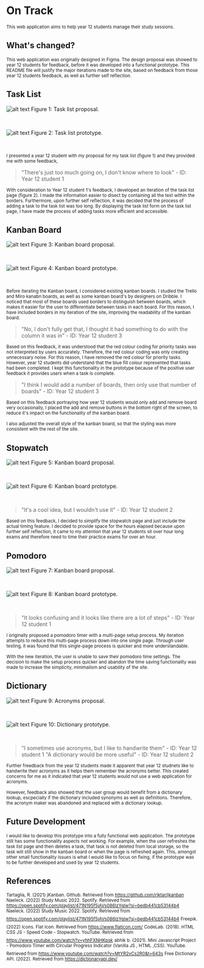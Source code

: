 # On Track 

<sub> This web application aims to help year 12 students manage their study sessions. </sub>

## What's changed?
<sub> This web application was originally designed in Figma. The design proposal was showed to year 12 students for feedback, before it was developed into a functional prototype. This README file will justify the major iterations made to the site, based on feedback from those year 12 students feedback, as well as further self reflection.</sub>

## Task List

![alt text](images/taskList.png) Figure 1: Task list proposal.

<br>

![alt text](images/taskListSite.png) Figure 2: Task list prototype.

<br>

<sub> I presented a year 12 student with my proposal for my task list (figure 1) and they provided me with some feedback,</sub>

> "There's just too much going on, I don't know where to look" - ID: Year 12 student 1

<sub> With consideration to Year 12 student 1's feedback, I developed an iteration of the task list page (figure 2). I made the information easier to disect by containing all the text within the borders. Furthermore, upon further self reflection, it was decided that the process of adding a task to the task list was too long. By displaying the task list form on the task list page, I have made the process of adding tasks more efficient and accessible.</sub>

## Kanban Board

![alt text](images/kanban.png) Figure 3: Kanban board proposal.

<br>

![alt text](images/kanbanSite.png) Figure 4: Kanban board prototype.

<br>

<sub> Before iterating the Kanban board, I considered existing kanban boards. I studied the Trello and Miro kanabn boards, as well as some kanban board's by designers on Dribble. I noticed that most of these boards used borders to distinguish between boards, which makes it easier for the user to differentiate between tasks in each board. For this reason, I have included borders in my iteration of the site, improving the readability of the kanban board. </sub>

> "No, I don't fully get that, I thought it had something to do with the column it was in" - ID: Year 12 student 3

<sub> Based on this feedback, it was understood that the red colour coding for priority tasks was not interpreted by users accurately. Therefore, the red colour coding was only creating unnecessary noise. For this reason, I have removed the red colour for priority tasks. However, year 12 students did understand that the blue fill colour represented that tasks had been completed. I kept this functionality in the prototype because of the positive user feedback it provides users when a task is complete.</sub>

> "I think I would add a number of boards, then only use that number of boards" - ID: Year 12 student 3

<sub> Based on this feedback portraying how year 12 students would only add and remove board very occasionally, I placed the add and remove buttons in the bottom right of the screen, to reduce it's impact on the functionality of the kanban board.</sub>

<sub> I also adjusted the overall style of the kanban board, so that the styling was more consistent with the rest of the site.</sub>

## Stopwatch

![alt text](images/stopwatch.png) Figure 5: Kanban board proposal.

<br>

![alt text](images/stopwatchSite.png) Figure 6: Kanban board prototype.

<br>

> "It's a cool idea, but I wouldn't use it" - ID: Year 12 student 2

<sub> Based on this feedback, I decided to simplify the stopwatch page and just include the actual timing feature. I decided to provide space for the hours elapsed because upon further self reflection, it came to my attention that year 12 students sit over hour long exams and therefore need to time their practice exams for over an hour.</sub>


## Pomodoro

![alt text](images/pomodoro.png) Figure 7: Kanban board proposal.

<br>

![alt text](images/pomodoroSite.png) Figure 8: Kanban board prototype.

<br>

> "It looks confusing and it looks like there are a lot of steps" - ID: Year 12 student 1

<sub> I originally proposed a pomodoro timer with a multi-page setup process. My iteration attempts to reduce this multi-page process down into one single page. Through user testing, it was found that this single-page process is quicker and more understandable. </sub>

<sub> With the new iteration, the user is unable to save their pomodoro time settings. The decision to make the setup process quicker and abandon the time saving functionality was made to increase the simplicity, minimalism and usability of the site. </sub>

## Dictionary

![alt text](images/acronyms.png) Figure 9: Acronyms proposal.

<br>

![alt text](images/dictionarySite.png) Figure 10: Dictionary prototype.

<br>

> "I sometimes use acronyms, but I like to handwrite them" - ID: Year 12 student 1
> "A dictionary would be more useful" - ID: Year 12 student 2

<sub> Further freedback from the year 12 students made it apparent that year 12 studnets like to handwrite their acronyms as it helps them remember the acronyms better. This created concerns for me as it indicated that year 12 students would not use a web application for acronyms.</sub>

<sub> However, feedback also showed that the user group would benefit from a dictionary lookup, escpecially if the dictionary included synonyms as well as definitions. Therefore, the acronym maker was abandoned and replaced with a dictionary lookup.</sub>

## Future Development
<sub> I would like to develop this prototype into a fully functional web application. The prototype still has some functionality aspects not working. For example, when the user refreshes the task list page and then deletes a task, that task is not deleted from local storage, so the task will still show in the kanban board or when the page is refreshed again. This, amongst other small functionality issues is what I would like to focus on fixing, if the prototype was to be further developed and used by year 12 students.</sub>

## References
<sub>Tartaglia, R. (2021) jKanban. Github. Retrieved from https://github.com/riktar/jkanban</sub>
<sub>Naeleck. (2022) Study Music 2022. Spotify. Retrieved from https://open.spotify.com/playlist/471N195f5jAVs086lzYglw?si=bedb441cb53144b4</sub>
<sub>Naeleck. (2022) Study Music 2022. Spotify. Retrieved from https://open.spotify.com/playlist/471N195f5jAVs086lzYglw?si=bedb441cb53144b4</sub>
<sub>Freepik. (2022) Icons. Flat Icon. Retrieved from https://www.flaticon.com/</sub>
<sub>CodeLab. (2018). HTML CSS JS - Speed Code - Stopwatch. YouTube. Retrieved from https://www.youtube.com/watch?v=yhhFXNHKpsk</sub>
<sub>abhik b. (2021). Mini Javascript Project - Pomodoro Timer with Circular Progress Indicator (Vanilla JS , HTML ,CSS). YouTube. Retrieved from https://www.youtube.com/watch?v=MtYR2vCs2R0&t=643s</sub>
<sub>Free Dictionary API. (2022). Retrieved from https://dictionaryapi.dev/</sub>



